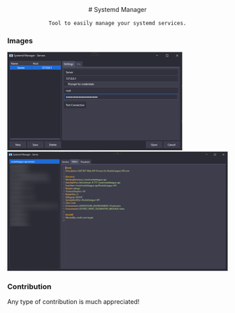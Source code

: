 <div align="center">
    # Systemd Manager

    Tool to easily manage your systemd services.
</div>

### Images
<img src="./assets/servers.png" width=400>
<img src="./assets/server.png" width=550>

### Contribution
Any type of contribution is much appreciated!